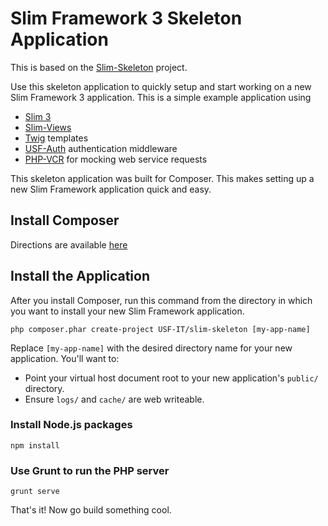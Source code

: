 # Slim Framework 3 Skeleton Application

This is based on the [Slim-Skeleton](https://github.com/slimphp/Slim-Skeleton) project.

Use this skeleton application to quickly setup and start working on a new Slim Framework 3 application. This is a simple example application using
* [Slim 3](https://github.com/slimphp/Slim) 
* [Slim-Views](https://github.com/slimphp/PHP-View)
* [Twig](http://twig.sensiolabs.org) templates
* [USF-Auth](https://github.com/USF-IT/usf-auth) authentication middleware
* [PHP-VCR](https://github.com/php-vcr/php-vcr) for mocking web service requests

This skeleton application was built for Composer. This makes setting up a new Slim Framework application quick and easy.

## Install Composer
Directions are available [here](https://getcomposer.org/)

## Install the Application

After you install Composer, run this command from the directory in which you want to install your new Slim Framework application.

    php composer.phar create-project USF-IT/slim-skeleton [my-app-name]

Replace <code>[my-app-name]</code> with the desired directory name for your new application. You'll want to:
* Point your virtual host document root to your new application's `public/` directory.
* Ensure `logs/` and `cache/` are web writeable.

### Install Node.js packages

    npm install

### Use Grunt to run the PHP server

    grunt serve

That's it! Now go build something cool.
